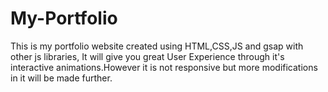 # My-Portfolio

This is my portfolio website created using HTML,CSS,JS and gsap with other js libraries,
It will give you great User Experience through it's interactive animations.However it is not responsive but more modifications in it will be made further.
